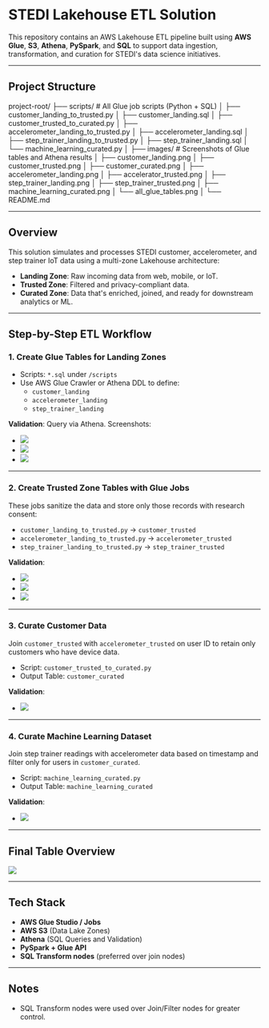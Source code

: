 # STEDI Lakehouse ETL Solution

This repository contains an AWS Lakehouse ETL pipeline built using **AWS Glue**, **S3**, **Athena**, **PySpark**, and **SQL** to support data ingestion, transformation, and curation for STEDI's data science initiatives.

---

## Project Structure
project-root/
├── scripts/                  # All Glue job scripts (Python + SQL)
│   ├── customer_landing_to_trusted.py
│   ├── customer_landing.sql
│   ├── customer_trusted_to_curated.py
│   ├── accelerometer_landing_to_trusted.py
│   ├── accelerometer_landing.sql
│   ├── step_trainer_landing_to_trusted.py
│   ├── step_trainer_landing.sql
│   └── machine_learning_curated.py
│
├── images/                  # Screenshots of Glue tables and Athena results
│   ├── customer_landing.png
│   ├── customer_trusted.png
│   ├── customer_curated.png
│   ├── accelerometer_landing.png
│   ├── accelerator_trusted.png
│   ├── step_trainer_landing.png
│   ├── step_trainer_trusted.png
│   ├── machine_learning_curated.png
│   └── all_glue_tables.png
│
└── README.md


---

## Overview
This solution simulates and processes STEDI customer, accelerometer, and step trainer IoT data using a multi-zone Lakehouse architecture:

- **Landing Zone**: Raw incoming data from web, mobile, or IoT.
- **Trusted Zone**: Filtered and privacy-compliant data.
- **Curated Zone**: Data that's enriched, joined, and ready for downstream analytics or ML.

---

## Step-by-Step ETL Workflow

### 1. **Create Glue Tables for Landing Zones**

- Scripts: `*.sql` under `/scripts`
- Use AWS Glue Crawler or Athena DDL to define:
  - `customer_landing`
  - `accelerometer_landing`
  - `step_trainer_landing`

**Validation**: Query via Athena. Screenshots:
- ![](images/customer_landing.png)
- ![](images/accelerometer_landing.png)
- ![](images/step_trainer_landing.png)

---

### 2. **Create Trusted Zone Tables with Glue Jobs**

These jobs sanitize the data and store only those records with research consent:

- `customer_landing_to_trusted.py` → `customer_trusted`
- `accelerometer_landing_to_trusted.py` → `accelerometer_trusted`
- `step_trainer_landing_to_trusted.py` → `step_trainer_trusted`

**Validation**:
- ![](images/customer_trusted.png)
- ![](images/accelerator_trusted.png)
- ![](images/step_trainer_trusted.png)

---

### 3. **Curate Customer Data**

Join `customer_trusted` with `accelerometer_trusted` on user ID to retain only customers who have device data.

- Script: `customer_trusted_to_curated.py`
- Output Table: `customer_curated`

**Validation**:
- ![](images/customer_curated.png)

---

### 4. **Curate Machine Learning Dataset**

Join step trainer readings with accelerometer data based on timestamp and filter only for users in `customer_curated`.

- Script: `machine_learning_curated.py`
- Output Table: `machine_learning_curated`

**Validation**:
- ![](images/machine_learning_curated.png)

---

## Final Table Overview

![](images/all_glue_tables.png)

---

## Tech Stack
- **AWS Glue Studio / Jobs**
- **AWS S3** (Data Lake Zones)
- **Athena** (SQL Queries and Validation)
- **PySpark + Glue API**
- **SQL Transform nodes** (preferred over join nodes)

---

## Notes
- SQL Transform nodes were used over Join/Filter nodes for greater control.